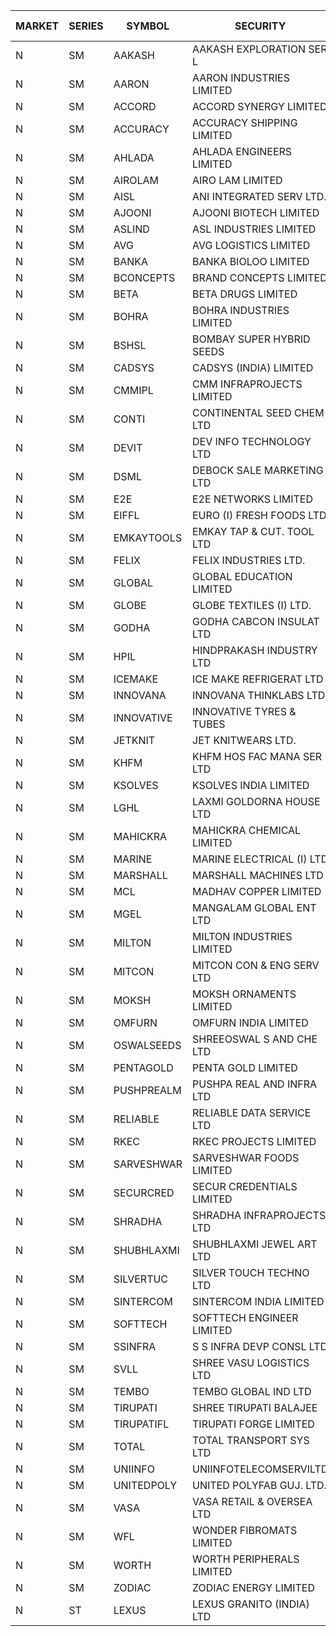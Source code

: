 


| MARKET | SERIES | SYMBOL | SECURITY | PREV CL PR | OPEN PRICE | HIGH PRICE | LOW PRICE | CLOSE PRICE | NET TRDVAL | NET TRDQTY | CORP IND | HI 52 WK | LO 52 WK |
| ----- | ----- | ----- | ----- | ----- | ----- | ----- | ----- | ----- | ----- | ----- | ----- | ----- | ----- |
| N | SM | AAKASH | AAKASH EXPLORATION SER L | 35.15 | 36.50 | 36.50 | 36.50 | 36.50 | 219000.00 | 6000 |  | 87.80 | 13.95 |
| N | SM | AARON | AARON INDUSTRIES LIMITED | 45.50 | 44.10 | 44.60 | 44.10 | 44.60 | 438240.00 | 9900 |  | 53.50 | 40.00 |
| N | SM | ACCORD | ACCORD SYNERGY LIMITED | 17.80 | 18.85 | 18.85 | 18.85 | 18.85 | 75400.00 | 4000 |  | 25.25 | 10.25 |
| N | SM | ACCURACY | ACCURACY SHIPPING LIMITED | 38.50 | 36.60 | 39.90 | 36.60 | 38.80 | 303280.00 | 8000 |  | 41.50 | 12.35 |
| N | SM | AHLADA | AHLADA ENGINEERS LIMITED | 45.05 | 46.95 | 47.50 | 46.95 | 47.30 | 660600.00 | 14000 |  | 69.95 | 36.30 |
| N | SM | AIROLAM | AIRO LAM LIMITED | 20.00 | 20.50 | 20.50 | 20.50 | 20.50 | 61500.00 | 3000 |  | 32.95 | 14.45 |
| N | SM | AISL | ANI INTEGRATED SERV LTD. | 17.65 | 18.40 | 18.45 | 18.40 | 18.45 | 44220.00 | 2400 |  | 36.50 | 14.30 |
| N | SM | AJOONI | AJOONI BIOTECH LIMITED | 14.55 | 15.25 | 15.25 | 15.25 | 15.25 | 244000.00 | 16000 |  | 15.25 | 6.35 |
| N | SM | ASLIND | ASL INDUSTRIES LIMITED | 5.75 | 5.50 | 5.50 | 5.50 | 5.50 | 22000.00 | 4000 |  | 11.20 | 5.25 |
| N | SM | AVG | AVG LOGISTICS LIMITED | 39.40 | 37.45 | 39.00 | 37.45 | 39.00 | 91740.00 | 2400 |  | 97.90 | 23.10 |
| N | SM | BANKA | BANKA BIOLOO LIMITED | 86.25 | 82.00 | 82.00 | 82.00 | 82.00 | 98400.00 | 1200 |  | 94.40 | 56.75 |
| N | SM | BCONCEPTS | BRAND CONCEPTS LIMITED | 15.00 | 14.75 | 14.75 | 14.75 | 14.75 | 44250.00 | 3000 |  | 43.70 | 13.70 |
| N | SM | BETA | BETA DRUGS LIMITED | 93.05 | 97.40 | 102.00 | 88.00 | 94.65 | 15729040.00 | 164800 |  | 104.60 | 37.00 |
| N | SM | BOHRA | BOHRA INDUSTRIES LIMITED | 1.90 | 1.85 | 1.85 | 1.85 | 1.85 | 3700.00 | 2000 |  | 6.15 | .35 |
| N | SM | BSHSL | BOMBAY SUPER HYBRID SEEDS | 107.20 | 107.50 | 107.60 | 107.50 | 107.60 | 258120.00 | 2400 |  | 134.05 | 85.70 |
| N | SM | CADSYS | CADSYS (INDIA) LIMITED | 22.25 | 21.20 | 23.35 | 21.20 | 23.35 | 321100.00 | 14000 |  | 52.50 | 15.50 |
| N | SM | CMMIPL | CMM INFRAPROJECTS LIMITED | 2.60 | 2.70 | 2.70 | 2.70 | 2.70 | 72900.00 | 27000 |  | 9.25 | 2.40 |
| N | SM | CONTI | CONTINENTAL SEED CHEM LTD | 7.85 | 7.50 | 8.20 | 7.50 | 7.75 | 434289.90 | 56661 |  | 102.20 | 7.50 |
| N | SM | DEVIT | DEV INFO TECHNOLOGY LTD | 107.00 | 110.00 | 110.00 | 102.00 | 102.75 | 1091625.00 | 10500 |  | 113.95 | 57.00 |
| N | SM | DSML | DEBOCK SALE MARKETING LTD | 4.10 | 4.20 | 4.25 | 4.20 | 4.25 | 50700.00 | 12000 |  | 8.35 | 3.50 |
| N | SM | E2E | E2E NETWORKS LIMITED | 24.25 | 23.05 | 23.05 | 23.05 | 23.05 | 46100.00 | 2000 |  | 42.00 | 13.30 |
| N | SM | EIFFL | EURO (I) FRESH FOODS LTD | 91.75 | 90.00 | 92.00 | 90.00 | 91.75 | 1168480.00 | 12800 |  | 131.00 | 71.00 |
| N | SM | EMKAYTOOLS | EMKAY TAP & CUT. TOOL LTD | 70.50 | 70.70 | 71.00 | 70.50 | 70.50 | 933300.00 | 13200 |  | 164.75 | 69.00 |
| N | SM | FELIX | FELIX INDUSTRIES LTD. | 22.95 | 21.85 | 21.85 | 21.85 | 21.85 | 87400.00 | 4000 |  | 25.40 | 10.80 |
| N | SM | GLOBAL | GLOBAL EDUCATION LIMITED | 187.00 | 188.00 | 188.00 | 185.50 | 185.50 | 937400.00 | 5000 |  | 215.00 | 41.20 |
| N | SM | GLOBE | GLOBE TEXTILES (I) LTD. | 50.50 | 52.90 | 52.90 | 52.65 | 52.85 | 1584900.00 | 30000 |  | 52.90 | 18.00 |
| N | SM | GODHA | GODHA CABCON INSULAT LTD | 25.05 | 25.00 | 25.00 | 25.00 | 25.00 | 100000.00 | 4000 |  | 30.85 | 10.95 |
| N | SM | HPIL | HINDPRAKASH INDUSTRY LTD | 43.05 | 44.00 | 44.00 | 44.00 | 44.00 | 132000.00 | 3000 |  | 44.00 | 40.20 |
| N | SM | ICEMAKE | ICE MAKE REFRIGERAT LTD | 42.00 | 41.00 | 41.65 | 41.00 | 41.65 | 985300.00 | 24000 |  | 69.45 | 25.65 |
| N | SM | INNOVANA | INNOVANA THINKLABS LTD. | 92.00 | 96.60 | 96.60 | 91.00 | 91.40 | 2854000.00 | 31000 |  | 326.40 | 73.05 |
| N | SM | INNOVATIVE | INNOVATIVE TYRES & TUBES | 6.65 | 6.85 | 6.85 | 6.85 | 6.85 | 20550.00 | 3000 |  | 17.25 | 5.40 |
| N | SM | JETKNIT | JET KNITWEARS LTD. | 21.00 | 21.00 | 21.00 | 21.00 | 21.00 | 31500.00 | 1500 |  | 28.50 | 19.65 |
| N | SM | KHFM | KHFM HOS FAC MANA SER LTD | 23.55 | 24.50 | 25.25 | 24.50 | 25.25 | 814650.00 | 33000 |  | 36.40 | 22.20 |
| N | SM | KSOLVES | KSOLVES INDIA LIMITED | 105.80 | 105.40 | 105.40 | 105.40 | 105.40 | 126480.00 | 1200 |  | 110.75 | 105.00 |
| N | SM | LGHL | LAXMI GOLDORNA HOUSE LTD | 16.10 | 15.65 | 15.65 | 15.65 | 15.65 | 1001600.00 | 64000 |  | 16.10 | 14.95 |
| N | SM | MAHICKRA | MAHICKRA CHEMICAL LIMITED | 75.10 | 76.00 | 76.55 | 75.25 | 75.90 | 1137375.00 | 15000 |  | 93.50 | 50.15 |
| N | SM | MARINE | MARINE ELECTRICAL (I) LTD | 91.65 | 90.65 | 92.30 | 90.55 | 90.80 | 729200.00 | 8000 |  | 123.00 | 78.00 |
| N | SM | MARSHALL | MARSHALL MACHINES LTD | 5.85 | 6.05 | 6.10 | 5.75 | 5.75 | 416550.00 | 69000 |  | 24.45 | 4.85 |
| N | SM | MCL | MADHAV COPPER LIMITED | 75.10 | 78.00 | 78.00 | 78.00 | 78.00 | 93600.00 | 1200 |  | 277.00 | 52.10 |
| N | SM | MGEL | MANGALAM GLOBAL ENT LTD | 58.55 | 58.40 | 58.40 | 58.40 | 58.40 | 116800.00 | 2000 |  | 58.60 | 51.05 |
| N | SM | MILTON | MILTON INDUSTRIES LIMITED | 10.40 | 10.40 | 10.60 | 9.90 | 10.50 | 728640.00 | 70400 |  | 16.35 | 7.00 |
| N | SM | MITCON | MITCON CON & ENG SERV LTD | 39.90 | 37.95 | 37.95 | 37.95 | 37.95 | 151800.00 | 4000 |  | 43.05 | 32.00 |
| N | SM | MOKSH | MOKSH ORNAMENTS LIMITED | 34.00 | 33.00 | 33.00 | 28.00 | 29.45 | 671850.00 | 21000 |  | 36.25 | 19.50 |
| N | SM | OMFURN | OMFURN INDIA LIMITED | 15.00 | 15.75 | 15.75 | 14.25 | 14.25 | 715200.00 | 48000 |  | 15.75 | 4.50 |
| N | SM | OSWALSEEDS | SHREEOSWAL S AND CHE LTD | 40.80 | 42.65 | 42.80 | 42.65 | 42.80 | 855000.00 | 20000 |  | 42.80 | 19.95 |
| N | SM | PENTAGOLD | PENTA GOLD LIMITED | 20.70 | 19.70 | 19.70 | 19.70 | 19.70 | 59100.00 | 3000 |  | 43.75 | 19.70 |
| N | SM | PUSHPREALM | PUSHPA REAL AND INFRA LTD | 4.35 | 4.30 | 4.30 | 4.30 | 4.30 | 8600.00 | 2000 |  | 8.50 | 3.70 |
| N | SM | RELIABLE | RELIABLE DATA SERVICE LTD | 24.90 | 24.90 | 26.10 | 24.90 | 26.10 | 558240.00 | 21600 |  | 36.40 | 19.95 |
| N | SM | RKEC | RKEC PROJECTS LIMITED | 46.00 | 40.00 | 40.00 | 39.00 | 40.00 | 599000.00 | 15000 |  | 66.65 | 26.20 |
| N | SM | SARVESHWAR | SARVESHWAR FOODS LIMITED | 11.95 | 11.55 | 12.00 | 11.55 | 12.00 | 37680.00 | 3200 |  | 38.50 | 8.45 |
| N | SM | SECURCRED | SECUR CREDENTIALS LIMITED | 21.80 | 20.80 | 20.80 | 20.80 | 20.80 | 24960.00 | 1200 |  | 76.00 | 12.15 |
| N | SM | SHRADHA | SHRADHA INFRAPROJECTS LTD | 24.00 | 24.00 | 24.00 | 24.00 | 24.00 | 288000.00 | 12000 |  | 52.15 | 21.25 |
| N | SM | SHUBHLAXMI | SHUBHLAXMI JEWEL ART LTD | 21.90 | 20.85 | 21.90 | 20.85 | 21.90 | 63600.00 | 3000 |  | 197.50 | 16.30 |
| N | SM | SILVERTUC | SILVER TOUCH TECHNO LTD | 95.00 | 97.00 | 97.00 | 96.00 | 96.00 | 193000.00 | 2000 |  | 130.00 | 93.00 |
| N | SM | SINTERCOM | SINTERCOM INDIA LIMITED | 77.00 | 76.50 | 76.50 | 76.50 | 76.50 | 153000.00 | 2000 |  | 82.65 | 35.55 |
| N | SM | SOFTTECH | SOFTTECH ENGINEER LIMITED | 43.70 | 43.00 | 43.00 | 43.00 | 43.00 | 68800.00 | 1600 |  | 76.25 | 32.45 |
| N | SM | SSINFRA | S S INFRA DEVP CONSL LTD | 8.00 | 7.60 | 7.60 | 7.60 | 7.60 | 22800.00 | 3000 |  | 17.20 | 7.10 |
| N | SM | SVLL | SHREE VASU LOGISTICS LTD | 83.75 | 82.20 | 82.20 | 82.20 | 82.20 | 82200.00 | 1000 |  | 126.95 | 70.00 |
| N | SM | TEMBO | TEMBO GLOBAL IND LTD | 138.75 | 141.50 | 141.50 | 141.50 | 141.50 | 849000.00 | 6000 |  | 141.50 | 100.00 |
| N | SM | TIRUPATI | SHREE TIRUPATI BALAJEE | 40.60 | 42.60 | 42.60 | 42.60 | 42.60 | 127800.00 | 3000 |  | 42.70 | 22.40 |
| N | SM | TIRUPATIFL | TIRUPATI FORGE LIMITED | 25.65 | 24.40 | 24.90 | 24.40 | 24.90 | 157760.00 | 6400 |  | 48.00 | 24.40 |
| N | SM | TOTAL | TOTAL TRANSPORT SYS LTD | 26.10 | 24.80 | 24.80 | 24.80 | 24.80 | 223200.00 | 9000 |  | 48.95 | 17.50 |
| N | SM | UNIINFO | UNIINFOTELECOMSERVILTD | 13.05 | 12.40 | 12.40 | 12.40 | 12.40 | 24800.00 | 2000 |  | 32.15 | 11.65 |
| N | SM | UNITEDPOLY | UNITED POLYFAB GUJ. LTD. | 10.70 | 10.20 | 10.20 | 10.20 | 10.20 | 30600.00 | 3000 |  | 15.05 | 5.95 |
| N | SM | VASA | VASA RETAIL & OVERSEA LTD | 6.30 | 6.00 | 6.30 | 6.00 | 6.30 | 174000.00 | 28000 |  | 22.00 | 6.00 |
| N | SM | WFL | WONDER FIBROMATS LIMITED | 56.05 | 53.25 | 53.25 | 53.25 | 53.25 | 426000.00 | 8000 |  | 100.00 | 53.25 |
| N | SM | WORTH | WORTH PERIPHERALS LIMITED | 48.00 | 49.00 | 49.00 | 48.00 | 48.80 | 218700.00 | 4500 |  | 56.50 | 29.75 |
| N | SM | ZODIAC | ZODIAC ENERGY LIMITED | 19.95 | 19.05 | 19.05 | 19.05 | 19.05 | 38100.00 | 2000 |  | 27.50 | 11.25 |
| N | ST | LEXUS | LEXUS GRANITO (INDIA) LTD | 21.05 | 22.10 | 22.10 | 22.10 | 22.10 | 110500.00 | 5000 |  | 92.00 | 16.50 |



